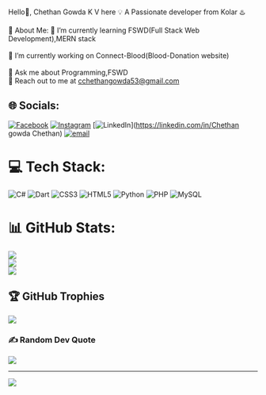 Hello👋, Chethan Gowda K V here
💡 A Passionate developer from Kolar ♨️

💫 About Me:
🌱 I’m currently learning FSWD(Full Stack Web Development),MERN stack<br><br>
🔭 I’m currently working on Connect-Blood(Blood-Donation website)<br><br>
💬 Ask me about Programming,FSWD<br>
🙌 Reach out to me at cchethangowda53@gmail.com


## 🌐 Socials:
[![Facebook](https://img.shields.io/badge/Facebook-%231877F2.svg?logo=Facebook&logoColor=white)](https://facebook.com/chethangowda.kv) [![Instagram](https://img.shields.io/badge/Instagram-%23E4405F.svg?logo=Instagram&logoColor=white)](https://instagram.com/thenamechetuu) [![LinkedIn](https://img.shields.io/badge/LinkedIn-%230077B5.svg?logo=linkedin&logoColor=white)](https://linkedin.com/in/Chethan gowda Chethan) [![email](https://img.shields.io/badge/Email-D14836?logo=gmail&logoColor=white)](mailto:cchethangowda53@gmail.com) 

# 💻 Tech Stack:
![C#](https://img.shields.io/badge/c%23-%23239120.svg?style=for-the-badge&logo=csharp&logoColor=white) ![Dart](https://img.shields.io/badge/dart-%230175C2.svg?style=for-the-badge&logo=dart&logoColor=white) ![CSS3](https://img.shields.io/badge/css3-%231572B6.svg?style=for-the-badge&logo=css3&logoColor=white) ![HTML5](https://img.shields.io/badge/html5-%23E34F26.svg?style=for-the-badge&logo=html5&logoColor=white) ![Python](https://img.shields.io/badge/python-3670A0?style=for-the-badge&logo=python&logoColor=ffdd54) ![PHP](https://img.shields.io/badge/php-%23777BB4.svg?style=for-the-badge&logo=php&logoColor=white) ![MySQL](https://img.shields.io/badge/mysql-4479A1.svg?style=for-the-badge&logo=mysql&logoColor=white)
# 📊 GitHub Stats:
![](https://github-readme-stats.vercel.app/api?username=Chethan-Gowda-K-V&theme=merko&hide_border=false&include_all_commits=false&count_private=false)<br/>
![](https://nirzak-streak-stats.vercel.app/?user=Chethan-Gowda-K-V&theme=merko&hide_border=false)<br/>
![](https://github-readme-stats.vercel.app/api/top-langs/?username=Chethan-Gowda-K-V&theme=merko&hide_border=false&include_all_commits=false&count_private=false&layout=compact)

## 🏆 GitHub Trophies
![](https://github-profile-trophy.vercel.app/?username=Chethan-Gowda-K-V&theme=radical&no-frame=false&no-bg=true&margin-w=4)

### ✍️ Random Dev Quote
![](https://quotes-github-readme.vercel.app/api?type=horizontal&theme=radical)

---
[![](https://visitcount.itsvg.in/api?id=Chethan-Gowda-K-V&icon=0&color=0)](https://visitcount.itsvg.in)

<!-- Proudly created with GPRM ( https://gprm.itsvg.in ) -->
